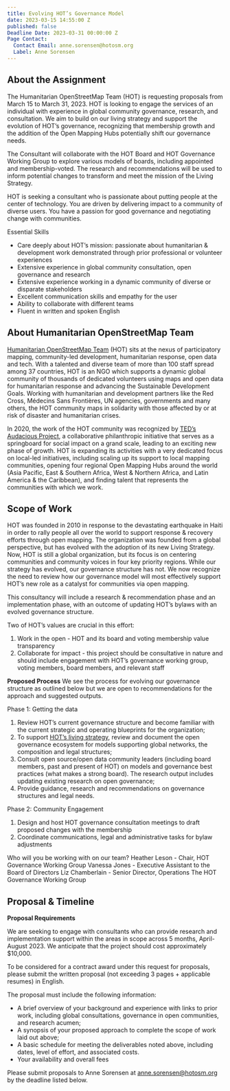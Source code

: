 ```yaml
---
title: Evolving HOT’s Governance Model
date: 2023-03-15 14:55:00 Z
published: false
Deadline Date: 2023-03-31 00:00:00 Z
Page Contact:
  Contact Email: anne.sorensen@hotosm.org
  Label: Anne Sorensen
---
```


## About the Assignment
The Humanitarian OpenStreetMap Team (HOT) is requesting proposals from March 15 to March 31, 2023. HOT is looking to engage the services of an individual with experience in global community governance, research, and consultation. We aim to build on our living strategy and support the evolution of HOT’s governance, recognizing that membership growth and the addition of the Open Mapping Hubs potentially shift our governance needs.

The Consultant will collaborate with the HOT Board and HOT Governance Working Group to explore various models of boards, including appointed and membership-voted. The research and recommendations will be used to inform potential changes to transform and meet the mission of the Living Strategy. 

HOT is seeking a consultant who is passionate about putting people at the center of technology. You are driven by delivering impact to a community of diverse users.  You have a passion for good governance and negotiating change with communities. 

Essential Skills
* Care deeply about HOT’s mission: passionate about humanitarian & development work demonstrated through prior professional or volunteer experiences
* Extensive experience in global community consultation, open governance and research
* Extensive experience working in a dynamic community of diverse or disparate stakeholders
* Excellent communication skills and empathy for the user
* Ability to collaborate with different teams
* Fluent in written and spoken English

## About Humanitarian OpenStreetMap Team 
[Humanitarian OpenStreetMap Team](https://www.hotosm.org/) (HOT) sits at the nexus of participatory mapping, community-led development, humanitarian response, open data and tech. With a talented and diverse team of more than 100 staff spread among 37 countries, HOT is an NGO which supports a dynamic global community of thousands of dedicated volunteers using maps and open data for humanitarian response and advancing the Sustainable Development Goals. Working with humanitarian and development partners like the Red Cross, Médecins Sans Frontières, UN agencies, governments and many others, the HOT community maps in solidarity with those affected by or at risk of disaster and humanitarian crises.

In 2020, the work of the HOT community was recognized by [TED’s Audacious Project](https://www.ted.com/talks/rebecca_firth_can_we_call_it_a_world_map_if_it_s_missing_a_billion_people), a collaborative philanthropic initiative that serves as a springboard for social impact on a grand scale, leading to an exciting new phase of growth. HOT is expanding its activities with a very dedicated focus on local-led initiatives, including scaling up its support to local mapping communities, opening four regional Open Mapping Hubs around the world (Asia Pacific, East & Southern Africa, West & Northern Africa, and Latin America & the Caribbean), and finding talent that represents the communities with which we work.

## Scope of Work

HOT was founded in 2010 in response to the devastating earthquake in Haiti in order to rally people all over the world to support response & recovery efforts through open mapping. The organization was founded from a global perspective, but has evolved with the adoption of its new Living Strategy. Now, HOT is still a global organization, but its focus is on centering communities and community voices in four key priority regions. While our strategy has evolved, our governance structure has not. We now recognize the need to review how our governance model will most effectively support HOT’s new role as a catalyst for communities via open mapping. 

This consultancy will include a research & recommendation phase and an implementation phase, with an outcome of updating HOT’s bylaws with an evolved governance structure.

Two of HOT’s values are crucial in this effort:
1. Work in the open - HOT and its board and voting membership value transparency
2. Collaborate for impact - this project should be consultative in nature and should include engagement with HOT’s governance working group, voting members, board members, and relevant staff

**Proposed Process**
We see the process for evolving our governance structure as outlined below but we are open to recommendations for the approach and suggested outputs.

Phase 1: Getting the data 
1. Review HOT’s current governance structure and become familiar with the current strategic and operating blueprints for the organization;
2. To support [HOT’s living strategy](https://www.hotosm.org/living-strategy), review and document the open governance ecosystem for models supporting global networks, the composition and legal structures;
3. Consult open source/open data community leaders (including board members, past and present of HOT) on models and governance best practices (what makes a strong board). The research output includes updating existing research on open governance;
4. Provide guidance, research and recommendations on governance structures and legal needs. 

Phase 2: Community Engagement
1. Design and host HOT governance consultation meetings to draft proposed changes with the membership 
2. Coordinate communications, legal and administrative tasks for bylaw adjustments
 
Who will you be working with on our team?
Heather Leson - Chair, HOT Governance Working Group
Vanessa Jones - Executive Assistant to the Board of Directors
Liz Chamberlain - Senior Director, Operations
The HOT Governance Working Group

## Proposal & Timeline

**Proposal Requirements**

We are seeking to engage with consultants who can provide research and implementation support within the areas in scope across 5 months, April-August 2023. We anticipate that the project should cost approximately $10,000. 

To be considered for a contract award under this request for proposals, please submit the written proposal (not exceeding 3 pages + applicable resumes) in English. 

The proposal must include the following information: 
* A brief overview of your background and experience with links to prior work, including global consultations, governance in open communities, and research acumen;
* A synopsis of your proposed approach to complete the scope of work laid out above;
* A basic schedule for meeting the deliverables noted above, including dates, level of effort, and associated costs.
* Your availability and overall fees

Please submit proposals to Anne Sorensen at [anne.sorensen@hotosm.org](mailto:anne.sorensen@hotosm.org) by the deadline listed below. 